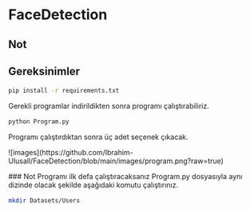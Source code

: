 # FaceDetection
## Not
## Gereksinimler
```bash
pip install -r requirements.txt 
```
Gerekli programlar indirildikten sonra programı çalıştırabiliriz.
```bash
python Program.py
```
Programı çalıştırdıktan sonra üç adet seçenek çıkacak.

<p>![images](https://github.com/Ibrahim-Ulusall/FaceDetection/blob/main/images/program.png?raw=true)</p>
### Not
Programı ilk defa çalıştıracaksanız
Program.py dosyasıyla aynı dizinde olacak şekilde
aşağıdaki komutu çalıştırınız.

```bash
mkdir Datasets/Users
```

